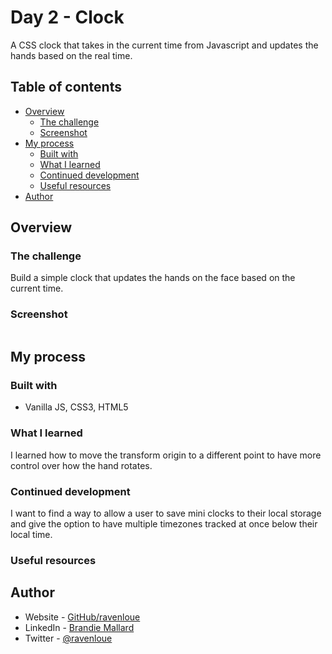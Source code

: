 # Day 2 - Clock

A CSS clock that takes in the current time from Javascript and updates the hands based on the real time.

## Table of contents

- [Overview](#overview)
  - [The challenge](#the-challenge)
  - [Screenshot](#screenshot)
- [My process](#my-process)
  - [Built with](#built-with)
  - [What I learned](#what-i-learned)
  - [Continued development](#continued-development)
  - [Useful resources](#useful-resources)
- [Author](#author)


## Overview

### The challenge

Build a simple clock that updates the hands on the face based on the current time.


### Screenshot

![]()


## My process

### Built with

- Vanilla JS, CSS3, HTML5

### What I learned

I learned how to move the transform origin to a different point to have more control over how the hand rotates.

### Continued development

I want to find a way to allow a user to save mini clocks to their local storage and give the option to have multiple timezones tracked at once below their local time.

### Useful resources

## Author

- Website - [GitHub/ravenloue](https://github.com/ravenloue)
- LinkedIn - [Brandie Mallard](https://www.linkedin.com/in/brandie-mallard-0554aa219/)
- Twitter - [@ravenloue](https://www.twitter.com/ravenloue)
